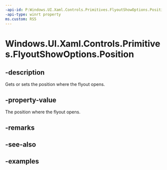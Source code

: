 ```yaml
---
-api-id: P:Windows.UI.Xaml.Controls.Primitives.FlyoutShowOptions.Position
-api-type: winrt property
ms.custom: RS5
---
```


<!-- Property syntax.
public IReference<Point> Position { get;  set; }
-->

# Windows.UI.Xaml.Controls.Primitives.FlyoutShowOptions.Position

## -description

Gets or sets the position where the flyout opens.



## -property-value

The position where the flyout opens.

## -remarks

## -see-also

## -examples


